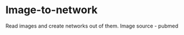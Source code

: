 Image-to-network
================

Read images and create networks out of them. Image source - pubmed
